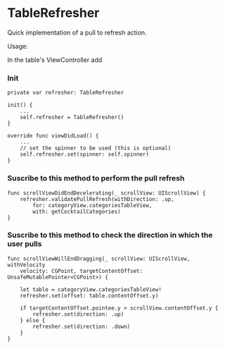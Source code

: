 # TableRefresher
Quick implementation of a pull to refresh action.

Usage:

In the table's ViewController add

### Init
```
private var refresher: TableRefresher

init() {
    ...
    self.refresher = TableRefresher()
}

override func viewDidLoad() {
    ...
    // set the spinner to be used (this is optional)
    self.refresher.set(spinner: self.spinner)
}
```

### Suscribe to this method to perform the pull refresh
```
func scrollViewDidEndDecelerating(_ scrollView: UIScrollView) {
    refresher.validatePullRefresh(withDirection: .up,
        for: categoryView.categoriesTableView,
        with: getCocktailCategories)
}
```

### Suscribe to this method to check the direction in which the user pulls
```
func scrollViewWillEndDragging(_ scrollView: UIScrollView, withVelocity
    velocity: CGPoint, targetContentOffset: UnsafeMutablePointer<CGPoint>) {

    let table = categoryView.categoriesTableView!
    refresher.set(offset: table.contentOffset.y)

    if targetContentOffset.pointee.y > scrollView.contentOffset.y {
        refresher.set(direction: .up)
    } else {
        refresher.set(direction: .down)
    }
}
```
